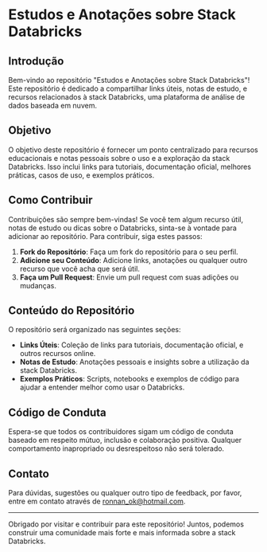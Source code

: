 # Estudos e Anotações sobre Stack Databricks

## Introdução
Bem-vindo ao repositório "Estudos e Anotações sobre Stack Databricks"! Este repositório é dedicado a compartilhar links úteis, notas de estudo, e recursos relacionados à stack Databricks, uma plataforma de análise de dados baseada em nuvem.

## Objetivo
O objetivo deste repositório é fornecer um ponto centralizado para recursos educacionais e notas pessoais sobre o uso e a exploração da stack Databricks. Isso inclui links para tutoriais, documentação oficial, melhores práticas, casos de uso, e exemplos práticos.

## Como Contribuir
Contribuições são sempre bem-vindas! Se você tem algum recurso útil, notas de estudo ou dicas sobre o Databricks, sinta-se à vontade para adicionar ao repositório. Para contribuir, siga estes passos:

1. **Fork do Repositório**: Faça um fork do repositório para o seu perfil.
2. **Adicione seu Conteúdo**: Adicione links, anotações ou qualquer outro recurso que você acha que será útil.
3. **Faça um Pull Request**: Envie um pull request com suas adições ou mudanças.

## Conteúdo do Repositório
O repositório será organizado nas seguintes seções:

- **Links Úteis**: Coleção de links para tutoriais, documentação oficial, e outros recursos online.
- **Notas de Estudo**: Anotações pessoais e insights sobre a utilização da stack Databricks.
- **Exemplos Práticos**: Scripts, notebooks e exemplos de código para ajudar a entender melhor como usar o Databricks.

## Código de Conduta
Espera-se que todos os contribuidores sigam um código de conduta baseado em respeito mútuo, inclusão e colaboração positiva. Qualquer comportamento inapropriado ou desrespeitoso não será tolerado.

## Contato
Para dúvidas, sugestões ou qualquer outro tipo de feedback, por favor, entre em contato através de ronnan_ok@hotmail.com.

---

Obrigado por visitar e contribuir para este repositório! Juntos, podemos construir uma comunidade mais forte e mais informada sobre a stack Databricks.
